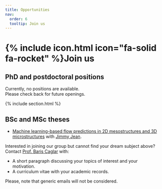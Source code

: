 ```yaml
---
title: Opportunities
nav:
  order: 6
  tooltip: Join us
---
```


# {% include icon.html icon="fa-solid fa-rocket" %}Join us

## PhD and postdoctoral positions

Currently, no positions are available.  
Please check back for future openings.

{% include section.html %}

## BSc and MSc theses

- [ Machine learning-based flow predictions in 2D mesostructures and 3D microstructures](https://surfdrive.surf.nl/index.php/s/FDT3JY8N97GqTnQ) with [Jimmy Jean](../_members/jimmy-jean.md).

Interested in joining our group but cannot find your dream subject above? 
Contact [Prof. Baris Caglar](../members/baris-caglar) with:
- A short paragraph discussing your topics of interest and your motivation.  
- A curriculum vitae with your academic records.

Please, note that generic emails will not be considered.